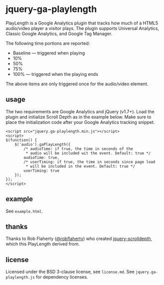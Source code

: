 # jquery-ga-playlength
PlayLength is a Google Analytics plugin that tracks how much of a HTML5 audio/video player a visitor plays. The plugin supports Universal Analytics, Classic Google Analytics, and Google Tag Manager.

The following time portions are reported:  
* Baseline — triggered when playing  
* 10%
* 50%
* 75%
* 100% — triggered when the playing ends

The above items are only triggered once for the audio/video element.

## usage
The two requirements are Google Analytics and jQuery (v1.7+). Load the plugin and initialize Scroll Depth as in the example below. Make sure to place the initialization code after your Google Analytics tracking snippet.

	<script src="jquery.ga-playlength.min.js"></script>
	<script>
	$(function() {
		$('audio').gaPlayLength({
			/* audioTime: if true, the time in seconds of the 
			 * audio will be included wit the event. Default: true */
	        audioTime: true,
			/* userTiming: if true, the time in seconds since page load 
			 * will be included in the event. Default: true */
	        userTiming: true
	    });
	});
	</script>


## example
See `example.html`.

## thanks
Thanks to Rob Flaherty ([@robflaherty](https://twitter.com/robflaherty)) who created [jquery-scrolldepth](https://github.com/robflaherty/jquery-scrolldepth), which this PlayLength derived from.

## license
Licensed under the BSD 3-clause license, see `license.md`. See `jquery.ga-playlength.js` for dependency licenses.